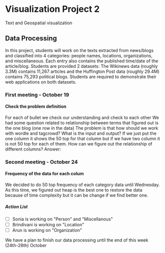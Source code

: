 # Visualization Project 2
Text and Geospatial visualization


## Data Processing
In this project, students will work on the texts extracted from news/blogs and classified into 4 categories: people names, locations, organizations, and miscellaneous. Each entry also contains the published time/date of the article/blog.
Students are provided 2 datasets: The Wikinews data (roughly 3.3M) contains 11,267 articles and the Huffington Post data (roughly 29.4M) contains 75,293 political blogs. Students are required to demonstrate their web applications on both datasets.

### First meeting - October 19
#### Check the problem definition
For each of bullet we check our understanding and check to each other
We had some question related to relationship between terms that figured out is the one blog (one row in the data)
The problem is that how should we work with wordle and tagcrowd? What is the input and output?
If we just put the one column it shows the 50 top for that column but if we have two column it is not 50 top for each of them. How can we figure out the relationship of different columns?
Answer:


### Second meeting - October 24
#### Frequency of the data for each colum
We decided to do 50 top frequency of each category data until Wednesday.
As this time, we figured out heap is the best one to restore the data because of time complexity but it can be change if we find better one.
##### Action List
- [ ] Sonia is working on "Person" and "Miscellanous"
- [ ] Brindivani is working on "Location"
- [ ] Arun is working on "Organization"

We have a plan to finish our data processing until the end of this week (24th-28th) October

